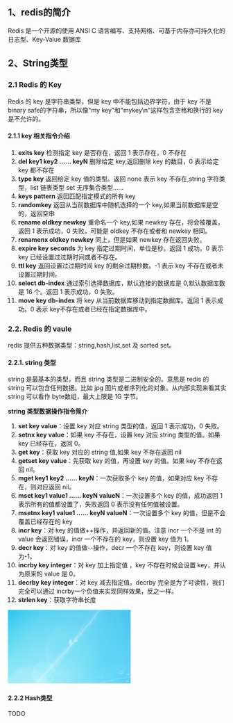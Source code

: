 ## 1、redis的简介
Redis 是一个开源的使用 ANSI C 语言编写、支持网络、可基于内存亦可持久化的日志型、Key-Value 数据库

## 2、String类型
### 2.1 Redis 的 Key
Redis 的 key 是字符串类型，但是 key 中不能包括边界字符，由于 key 不是 binary safe的字符串，所以像"my key"和"mykey\n"这样包含空格和换行的 key 是不允许的。

#### 2.1.1 key 相关指令介绍

1. **exits key** 检测指定 key 是否存在，返回 1 表示存在，0 不存在
2. **del key1 key2 ...... keyN** 删除给定 key,返回删除 key 的数目，0 表示给定 key 都不存在
3. **type key** 返回给定 key 值的类型。返回 none 表示 key 不存在,string 字符类型，list 链表类型 set 无序集合类型......
4. **keys pattern** 返回匹配指定模式的所有 key
5. **randomkey** 返回从当前数据库中随机选择的一个 key,如果当前数据库是空的，返回空串
6. **rename oldkey newkey** 重命名一个 key,如果 newkey 存在，将会被覆盖，返回 1 表示成功，0 失败。可能是 oldkey 不存在或者和 newkey 相同。
7. **renamenx oldkey newkey** 同上，但是如果 newkey 存在返回失败。
8. **expire key seconds** 为 key 指定过期时间，单位是秒。返回 1 成功，0 表示 key 已经设置过过期时间或者不存在。
9. **ttl key** 返回设置过过期时间 key 的剩余过期秒数。-1 表示 key 不存在或者未设置过期时间。
10. **select db-index** 通过索引选择数据库，默认连接的数据库是 0,默认数据库数是 16 个。返回 1
表示成功，0 失败。
11. **move key db-index** 将 key 从当前数据库移动到指定数据库。返回 1 表示成功。0 表示 key不存在或者已经在指定数据库中。

### 2.2. Redis 的 vaule

redis 提供五种数据类型：string,hash,list,set 及 sorted set。

#### 2.2.1. string 类型

string 是最基本的类型，而且 string 类型是二进制安全的。意思是 redis 的 string 可以包含任何数据。比如 jpg 图片或者序列化的对象。从内部实现来看其实 string 可以看作 byte数组，最大上限是 1G 字节。

**string 类型数据操作指令简介**
1. **set key value**：设置 key 对应 string 类型的值，返回 1 表示成功，0 失败。
2. **setnx key value**：如果 key 不存在，设置 key 对应 string 类型的值。如果 key 已经存在，返回 0。
3. **get key**：获取 key 对应的 string 值,如果 key 不存在返回 nil
4. **getset key value**：先获取 key 的值，再设置 key 的值。如果 key 不存在返回 nil。
5. **mget key1 key2 ...... keyN**：一次获取多个 key 的值，如果对应 key 不存在，则对应返回 nil。
6. **mset key1 value1 ...... keyN valueN**：一次设置多个 key 的值，成功返回 1 表示所有的值都设置了，失败返回 0 表示没有任何值被设置。
7. **msetnx key1 value1 ...... keyN valueN**：一次设置多个 key 的值，但是不会覆盖已经存在的 key
8. **incr key**：对 key 的值做++操作，并返回新的值。注意 incr 一个不是 int 的 value 会返回错误，incr 一个不存在的 key，则设置 key 值为 1。
9. **decr key**：对 key 的值做--操作，decr 一个不存在 key，则设置 key 值为-1。
10. **incrby key integer**：对 key 加上指定值 ，key 不存在时候会设置 key，并认为原来的 value
是 0。
11. **decrby key integer**：对 key 减去指定值。decrby 完全是为了可读性，我们完全可以通过 incrby一个负值来实现同样效果，反之一样。
12. **strlen key**：获取字符串长度

<img alt="redis的使用-e2ffab53.png" src="assets/redis的使用-e2ffab53.png" width="" height="" >

#### 2.2.2 Hash类型
TODO
